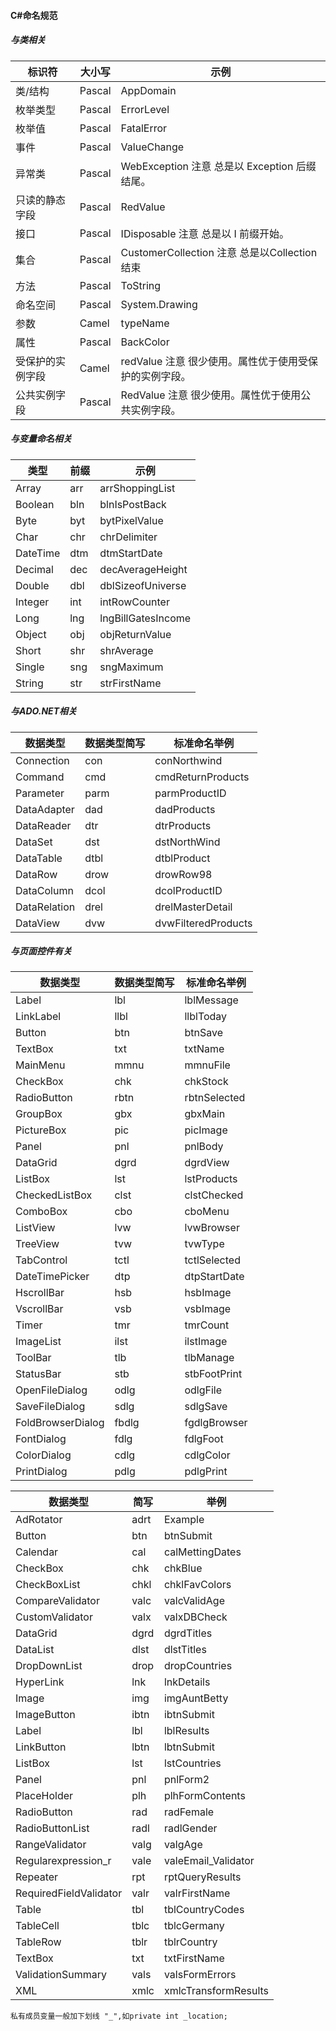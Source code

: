 #### C#命名规范

##### 与类相关

| 标识符           | 大小写 | 示例                                                   |
| ---------------- | ------ | ------------------------------------------------------ |
| 类/结构          | Pascal | AppDomain                                              |
| 枚举类型         | Pascal | ErrorLevel                                             |
| 枚举值           | Pascal | FatalError                                             |
| 事件             | Pascal | ValueChange                                            |
| 异常类           | Pascal | WebException 注意 总是以 Exception 后缀结尾。          |
| 只读的静态字段   | Pascal | RedValue                                               |
| 接口             | Pascal | IDisposable 注意 总是以 I 前缀开始。                   |
| 集合             | Pascal | CustomerCollection 注意 总是以Collection结束           |
| 方法             | Pascal | ToString                                               |
| 命名空间         | Pascal | System.Drawing                                         |
| 参数             | Camel  | typeName                                               |
| 属性             | Pascal | BackColor                                              |
| 受保护的实例字段 | Camel  | redValue 注意 很少使用。属性优于使用受保护的实例字段。 |
| 公共实例字段     | Pascal | RedValue 注意 很少使用。属性优于使用公共实例字段。     |

##### 与变量命名相关

| 类型     | 前缀 | 示例               |
| -------- | ---- | ------------------ |
| Array    | arr  | arrShoppingList    |
| Boolean  | bln  | blnIsPostBack      |
| Byte     | byt  | bytPixelValue      |
| Char     | chr  | chrDelimiter       |
| DateTime | dtm  | dtmStartDate       |
| Decimal  | dec  | decAverageHeight   |
| Double   | dbl  | dblSizeofUniverse  |
| Integer  | int  | intRowCounter      |
| Long     | lng  | lngBillGatesIncome |
| Object   | obj  | objReturnValue     |
| Short    | shr  | shrAverage         |
| Single   | sng  | sngMaximum         |
| String   | str  | strFirstName       |

##### 与ADO.NET相关

| 数据类型     | 数据类型简写 | 标准命名举例        |
| ------------ | ------------ | ------------------- |
| Connection   | con          | conNorthwind        |
| Command      | cmd          | cmdReturnProducts   |
| Parameter    | parm         | parmProductID       |
| DataAdapter  | dad          | dadProducts         |
| DataReader   | dtr          | dtrProducts         |
| DataSet      | dst          | dstNorthWind        |
| DataTable    | dtbl         | dtblProduct         |
| DataRow      | drow         | drowRow98           |
| DataColumn   | dcol         | dcolProductID       |
| DataRelation | drel         | drelMasterDetail    |
| DataView     | dvw          | dvwFilteredProducts |

##### 与页面控件有关

| 数据类型          | 数据类型简写 | 标准命名举例 |
| ----------------- | ------------ | ------------ |
| Label             | lbl          | lblMessage   |
| LinkLabel         | llbl         | llblToday    |
| Button            | btn          | btnSave      |
| TextBox           | txt          | txtName      |
| MainMenu          | mmnu         | mmnuFile     |
| CheckBox          | chk          | chkStock     |
| RadioButton       | rbtn         | rbtnSelected |
| GroupBox          | gbx          | gbxMain      |
| PictureBox        | pic          | picImage     |
| Panel             | pnl          | pnlBody      |
| DataGrid          | dgrd         | dgrdView     |
| ListBox           | lst          | lstProducts  |
| CheckedListBox    | clst         | clstChecked  |
| ComboBox          | cbo          | cboMenu      |
| ListView          | lvw          | lvwBrowser   |
| TreeView          | tvw          | tvwType      |
| TabControl        | tctl         | tctlSelected |
| DateTimePicker    | dtp          | dtpStartDate |
| HscrollBar        | hsb          | hsbImage     |
| VscrollBar        | vsb          | vsbImage     |
| Timer             | tmr          | tmrCount     |
| ImageList         | ilst         | ilstImage    |
| ToolBar           | tlb          | tlbManage    |
| StatusBar         | stb          | stbFootPrint |
| OpenFileDialog    | odlg         | odlgFile     |
| SaveFileDialog    | sdlg         | sdlgSave     |
| FoldBrowserDialog | fbdlg        | fgdlgBrowser |
| FontDialog        | fdlg         | fdlgFoot     |
| ColorDialog       | cdlg         | cdlgColor    |
| PrintDialog       | pdlg         | pdlgPrint    |

| 数据类型               | 简写 | 举例                 |
| ---------------------- | ---- | -------------------- |
| AdRotator              | adrt | Example              |
| Button                 | btn  | btnSubmit            |
| Calendar               | cal  | calMettingDates      |
| CheckBox               | chk  | chkBlue              |
| CheckBoxList           | chkl | chklFavColors        |
| CompareValidator       | valc | valcValidAge         |
| CustomValidator        | valx | valxDBCheck          |
| DataGrid               | dgrd | dgrdTitles           |
| DataList               | dlst | dlstTitles           |
| DropDownList           | drop | dropCountries        |
| HyperLink              | lnk  | lnkDetails           |
| Image                  | img  | imgAuntBetty         |
| ImageButton            | ibtn | ibtnSubmit           |
| Label                  | lbl  | lblResults           |
| LinkButton             | lbtn | lbtnSubmit           |
| ListBox                | lst  | lstCountries         |
| Panel                  | pnl  | pnlForm2             |
| PlaceHolder            | plh  | plhFormContents      |
| RadioButton            | rad  | radFemale            |
| RadioButtonList        | radl | radlGender           |
| RangeValidator         | valg | valgAge              |
| Regularexpression_r    | vale | valeEmail_Validator  |
| Repeater               | rpt  | rptQueryResults      |
| RequiredFieldValidator | valr | valrFirstName        |
| Table                  | tbl  | tblCountryCodes      |
| TableCell              | tblc | tblcGermany          |
| TableRow               | tblr | tblrCountry          |
| TextBox                | txt  | txtFirstName         |
| ValidationSummary      | vals | valsFormErrors       |
| XML                    | xmlc | xmlcTransformResults |

```
私有成员变量一般加下划线 "_",如private int _location;
```


